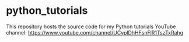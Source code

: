 # python_tutorials
This repository hosts the source code for my Python tutorials YouTube channel: https://www.youtube.com/channel/UCvplDhHFsnFlR1TszTxRahg

